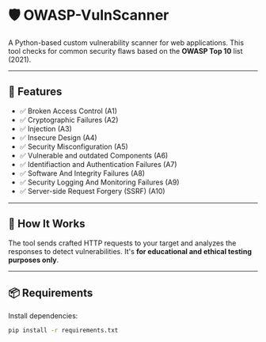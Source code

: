 # 🛡️ OWASP-VulnScanner

A Python-based custom vulnerability scanner for web applications. This tool checks for common security flaws based on the **OWASP Top 10** list (2021).

---

## 🚀 Features

- ✅ Broken Access Control (A1)
- ✅ Cryptographic Failures (A2)
- ✅ Injection (A3)
- ✅ Insecure Design (A4)
- ✅ Security Misconfiguration (A5)
- ✅ Vulnerable and outdated Components (A6)
- ✅ Identifiaction and Authentication Failures (A7)
- ✅ Software And Integrity Failures (A8)
- ✅ Security Logging And Monitoring Failures (A9)
- ✅ Server-side Request Forgery (SSRF) (A10)

---

## 🧠 How It Works

The tool sends crafted HTTP requests to your target and analyzes the responses to detect vulnerabilities. It's **for educational and ethical testing purposes only**.

---

## 📦 Requirements

Install dependencies:

```bash
pip install -r requirements.txt
